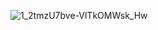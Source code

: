 ![1_2tmzU7bve-VlTkOMWsk_Hw](https://user-images.githubusercontent.com/39653584/156217933-67f8cafe-ae70-47ae-b441-dd0b691ce009.jpeg)

